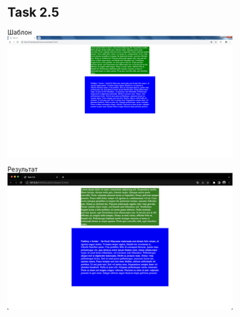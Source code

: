 # Task 2.5
Шаблон
![Макет](https://github.com/Steven2110/932001.Vidjaya.Steven.Weblab/blob/lab2/Lab2/2.5/Task2.5.png)

Результат
![Результат](https://github.com/Steven2110/932001.Vidjaya.Steven.Weblab/blob/lab2/Lab2/2.5/Result2.5.png)